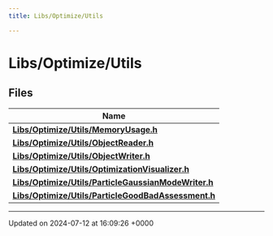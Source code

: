 ```yaml
---
title: Libs/Optimize/Utils

---
```


# Libs/Optimize/Utils



## Files

| Name           |
| -------------- |
| **[Libs/Optimize/Utils/MemoryUsage.h](../Files/MemoryUsage_8h.md#file-memoryusage.h)**  |
| **[Libs/Optimize/Utils/ObjectReader.h](../Files/ObjectReader_8h.md#file-objectreader.h)**  |
| **[Libs/Optimize/Utils/ObjectWriter.h](../Files/ObjectWriter_8h.md#file-objectwriter.h)**  |
| **[Libs/Optimize/Utils/OptimizationVisualizer.h](../Files/OptimizationVisualizer_8h.md#file-optimizationvisualizer.h)**  |
| **[Libs/Optimize/Utils/ParticleGaussianModeWriter.h](../Files/ParticleGaussianModeWriter_8h.md#file-particlegaussianmodewriter.h)**  |
| **[Libs/Optimize/Utils/ParticleGoodBadAssessment.h](../Files/ParticleGoodBadAssessment_8h.md#file-particlegoodbadassessment.h)**  |






-------------------------------

Updated on 2024-07-12 at 16:09:26 +0000
